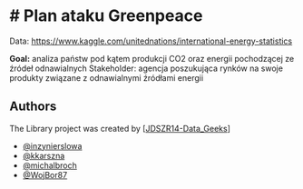 # # Plan ataku Greenpeace

Data: https://www.kaggle.com/unitednations/international-energy-statistics

**Goal:** analiza państw pod kątem produkcji CO2 oraz energii pochodzącej ze źródeł odnawialnych Stakeholder: agencja poszukująca rynków na swoje produkty związane z odnawialnymi źródłami energii

## Authors

The Library project was created by  [[JDSZR14-Data_Geeks](https://github.com/infoshareacademy/jdszr14-Data_Geeks)]

-   [@inzynierslowa](https://github.com/inzynierslowa)
-   [@kkarszna](https://github.com/kkarszna)
-   [@michalbroch](https://github.com/michalbroch)
-   [@WojBor87](https://github.com/WojBor87)
